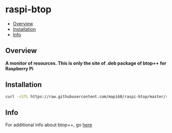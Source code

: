 # raspi-btop

* [Overview](#overview)
* [Installation](#installation)
* [Info](#info)

## Overview
**A monitor of resources. This is only the site of .deb package of btop++ for Raspberry Pi**

## Installation
```bash
curl -sSfL https://raw.githubusercontent.com/mapi68/raspi-btop/master/raspi-btop-install | bash
```

## Info
For additional info about btop++, go [here](https://github.com/aristocratos/btop)
